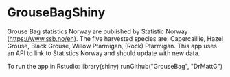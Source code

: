 # GrouseBagShiny
Grouse Bag statistics Norway are published by Statistic Norway (https://www.ssb.no/en). The five harvested species are: Capercaillie, Hazel Grouse, Black Grouse, Willow Ptarmigan, (Rock) Ptarmigan. This app uses an API to link to Statistics Norway and should update with new data. 

To run the app in Rstudio:
library(shiny)
runGithub("GrouseBag", "DrMattG")

